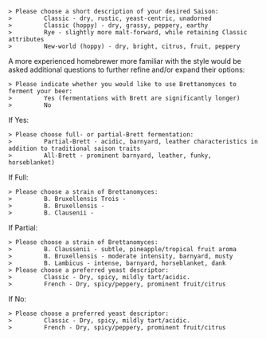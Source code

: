     > Please choose a short description of your desired Saison:
    >         Classic - dry, rustic, yeast-centric, unadorned
    >         Classic (hoppy) - dry, grassy, peppery, earthy
    >         Rye - slightly more malt-forward, while retaining Classic attributes
    >         New-world (hoppy) - dry, bright, citrus, fruit, peppery

A more experienced homebrewer more familiar with the style would be asked
additional questions to further refine and/or expand their options:

    > Please indicate whether you would like to use Brettanomyces to ferment your beer:
    >         Yes (fermentations with Brett are significantly longer)
    >         No

If Yes:

    > Please choose full- or partial-Brett fermentation:
    >         Partial-Brett - acidic, barnyard, leather characteristics in addition to traditional saison traits
    >         All-Brett - prominent barnyard, leather, funky, horseblanket)

If Full:

    > Please choose a strain of Brettanomyces:
    >         B. Bruxellensis Trois -
    >         B. Bruxellensis -
    >         B. Clausenii -

If Partial:

    > Please choose a strain of Brettanomyces:
    >         B. Claussenii - subtle, pineapple/tropical fruit aroma
    >         B. Bruxellensis - moderate intensity, barnyard, musty
    >         B. Lambicus - intense, barnyard, horseblanket, dank
    > Please choose a preferred yeast descriptor:
    >         Classic - Dry, spicy, mildly tart/acidic.
    >         French - Dry, spicy/peppery, prominent fruit/citrus

If No:

    > Please choose a preferred yeast descriptor:
    >         Classic - Dry, spicy, mildly tart/acidic.
    >         French - Dry, spicy/peppery, prominent fruit/citrus
